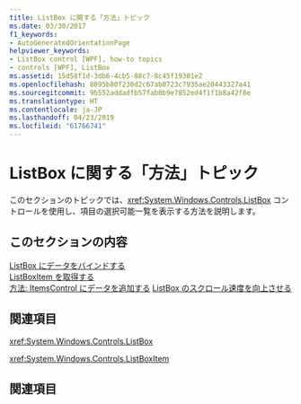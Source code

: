 ```yaml
---
title: ListBox に関する「方法」トピック
ms.date: 03/30/2017
f1_keywords:
- AutoGeneratedOrientationPage
helpviewer_keywords:
- ListBox control [WPF], how-to topics
- controls [WPF], ListBox
ms.assetid: 15d58f1d-3db6-4cb5-88c7-8c45f19301e2
ms.openlocfilehash: 0895b80f230d2c67ab0723c7935ae20443327a41
ms.sourcegitcommit: 9b552addadfb57fab0b9e7852ed4f1f1b8a42f8e
ms.translationtype: HT
ms.contentlocale: ja-JP
ms.lasthandoff: 04/23/2019
ms.locfileid: "61766741"
---
```

# <a name="listbox-how-to-topics"></a>ListBox に関する「方法」トピック
このセクションのトピックでは、<xref:System.Windows.Controls.ListBox> コントロールを使用し、項目の選択可能一覧を表示する方法を説明します。  
  
## <a name="in-this-section"></a>このセクションの内容  
 [ListBox にデータをバインドする](how-to-bind-a-listbox-to-data.md)  
 [ListBoxItem を取得する](how-to-get-a-listboxitem.md)  
 [方法: ItemsControl にデータを追加する](https://docs.microsoft.com/previous-versions/dotnet/netframework-3.5/ms743602(v=vs.90))  
 [ListBox のスクロール速度を向上させる](how-to-improve-the-scrolling-performance-of-a-listbox.md)  
  
## <a name="reference"></a>関連項目  
 <xref:System.Windows.Controls.ListBox>  
  
 <xref:System.Windows.Controls.ListBoxItem>  
  
## <a name="related-sections"></a>関連項目
